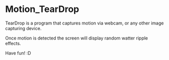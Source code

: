 # Motion_TearDrop

TearDrop is a program that captures motion via webcam, or any other image capturing device.

Once motion is detected the screen will display random watter ripple effects.

Have fun! :D
